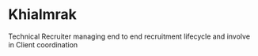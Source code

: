 # Khialmrak
Technical Recruiter managing end to end recruitment lifecycle and involve in Client coordination
